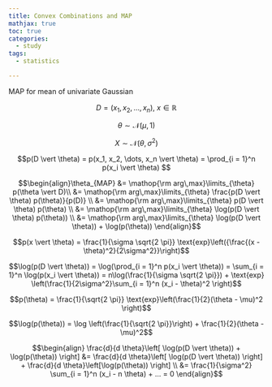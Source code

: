 ```yaml
---
title: Convex Combinations and MAP
mathjax: true
toc: true
categories:
  - study
tags:
  - statistics

---
```




MAP for mean of univariate Gaussian

$$D = (x_1, x_2, \dots, x_n), \ x \in \mathbb{R}$$

$$\theta \sim \mathcal{N}(\mu, 1)$$

$$X \sim \mathcal{N}(\theta, \sigma^2)$$

$$p(D \vert \theta) = p(x_1, x_2, \dots, x_n \vert \theta) = \prod_{i = 1}^n p(x_i \vert \theta) $$

$$\begin{align}\theta_{MAP} &= \mathop{\rm arg\,max}\limits_{\theta} p(\theta \vert D)\\ &= \mathop{\rm arg\,max}\limits_{\theta} \frac{p(D \vert \theta) p(\theta)}{p(D)} \\ &= \mathop{\rm arg\,max}\limits_{\theta} p(D \vert \theta) p(\theta) \\ &= \mathop{\rm arg\,max}\limits_{\theta} \log(p(D \vert \theta) p(\theta)) \\ &= \mathop{\rm arg\,max}\limits_{\theta} \log(p(D \vert \theta)) + \log(p(\theta)) \end{align}$$

$$p(x \vert \theta) = \frac{1}{\sigma \sqrt{2 \pi}} \text{exp}\left({\frac{(x - \theta)^2}{2\sigma^2}}\right)$$

$$\log(p(D \vert \theta)) = \log(\prod_{i = 1}^n p(x_i \vert \theta)) = \sum_{i = 1}^n \log(p(x_i \vert \theta)) = n\log(\frac{1}{\sigma \sqrt{2 \pi}}) + \text{exp} \left(\frac{1}{2\sigma^2}\sum_{i = 1}^n (x_i - \theta)^2 \right)$$

$$p(\theta) = \frac{1}{\sqrt{2 \pi}} \text{exp}\left(\frac{1}{2}(\theta - \mu)^2 \right)$$

$$\log(p(\theta)) = \log \left(\frac{1}{\sqrt{2 \pi}}\right) + \frac{1}{2}(\theta - \mu)^2$$

$$\begin{align} \frac{d}{d \theta}\left[ \log(p(D \vert \theta)) + \log(p(\theta)) \right] &= \frac{d}{d \theta}\left[ \log(p(D \vert \theta)) \right] + \frac{d}{d \theta}\left[\log(p(\theta)) \right] \\ &= \frac{1}{\sigma^2} \sum_{i = 1}^n (x_i - n \theta) + ... = 0 \end{align}$$






